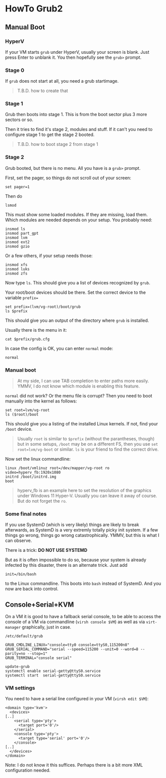 # HowTo Grub2

## Manual Boot

### HyperV

If your VM starts `grub` under HyperV, usually your screen is blank.
Just press Enter to unblank it.  You then hopefully see the `grub>` prompt.


### Stage 0

If `grub` does not start at all, you need a grub startimage.

> T.B.D. how to create that


### Stage 1

Grub then boots into stage 1.  This is from the boot sector plus 3 more sectors or so.

Then it tries to find it's stage 2, modules and stuff.
If it can't you need to configure stage 1 to get the stage 2 booted.

> T.B.D. how to boot stage 2 from stage 1


### Stage 2

Grub booted, but there is no menu.  All you have is a `grub>` prompt.

First, set the pager, so things do not scroll out of your screen:

	set pager=1

Then do

	lsmod

This must show some loaded modules.  If they are missing, load them.
Which modules are needed depends on your setup.  You probably need:

	insmod ls
	insmod part_gpt
	insmod lvm
	insmod ext2
	insmod gzio

Or a few others, if your setup needs those:

	insmod xfs
	insmod luks
	insmod zfs

Now type `ls`.  This should give you a list of devices recognized by `grub`.

Your root/boot devices should be there.  Set the correct device to the variable `prefix=`

	set prefix=(lvm/vg-root)/boot/grub
	ls $prefix

This should give you an output of the directory where `grub` is installed.

Usually there is the menu in it:

	cat $prefix/grub.cfg

In case the config is OK, you can enter `normal` mode:

	normal


### Manual boot

> At my side, I can use TAB completion to enter paths more easily.  
> YMMV, I do not know which module is enabling this feature.

`normal` did not work?  Or the menu file is corrupt?
Then you need to boot manually into the kernel as follows:

	set root=lvm/vg-root
	ls ($root)/boot

This should give you a listing of the installed Linux kernels.  If not, find your `/boot` device.

> Usually `root` is similar to `$prefix` (without the parantheses, though)
> but in some setups, `/boot` may be on a different FS, then you use `set root=lvm/vg-boot` or similar.  `ls` is your friend to find the correct drive.

Now set the linux commandline:

	linux /boot/vmlinuz root=/dev/mapper/vg-root ro video=hyperv_fb:1920x1080
	initrd /boot/initrd.img
	boot

> hyperv_fb is an example here to set the resolution of the graphics under Windows 11 Hyper-V.
> Usually you can leave it away of course.  But do not forget the `ro`.


### Some final notes

If you use SystemD (which is very likely) things are likely to break afterwards,
as SystemD is a very extremly totally picky init system.  If a few things go wrong,
things go wrong catastrophically.  YMMV, but this is what I can observe.

There is a trick:  **DO NOT USE SYSTEMD**

But as it is often impossible to do so, because your system is already infected by this disaster,
there is an alternate trick. Just add

	init=/bin/bash

to the Linux commandline.  This boots into `bash` instead of SystemD.
And you now are back into control.




## Console+Serial+KVM

On a VM it is good to have a fallback serial console, to be able to access the console of a VM via commandline (`virsh console $VM`) as well as via `virt-manager` graphically, just in case.

`/etc/default/grub`

```
GRUB_CMDLINE_LINUX="console=tty0 console=ttyS0,115200n8"
GRUB_SERIAL_COMMAND="serial --speed=115200 --unit=0 --word=8 --parity=no --stop=1"
GRUB_TERMINAL="console serial"
```

```
update-grub
systemctl enable serial-getty@ttyS0.service
systemctl start  serial-getty@ttyS0.service
```

### VM settings

You need to have a serial line configured in your VM (`virsh edit $VM`):

```
<domain type='kvm'>
  <devices>
[..]
    <serial type='pty'>
      <target port='0'/>
    </serial>
    <console type='pty'>
      <target type='serial' port='0'/>
    </console>
[..]
  </devices>
</domain>
```

Note: I do not know it this suffices.  Perhaps there is a bit more XML configuration needed.
